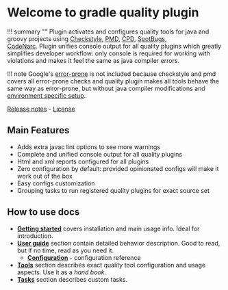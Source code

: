 # Welcome to gradle quality plugin

!!! summary ""
    Plugin activates and configures quality tools for java and groovy projects using 
    [Checkstyle](tool/checkstyle.md), 
    [PMD](tool/pmd.md),
    [CPD](tool/cpd.md),
    [SpotBugs](tool/spotbugs.md),     
    [CodeNarc](tool/codenarc.md). 
    Plugin unifies console output for all quality plugins which greatly simplifies developer workflow: 
    only console is required for working with violations and makes it feel the same as java compiler errors.
    
!!! note
    Google's [error-prone](http://errorprone.info/) is not included because checkstyle and pmd covers all
    error-prone checks and quality plugin makes all tools behave the same way as error-prone, but without java compiler modifications
    and [environment specific setup](https://github.com/tbroyer/gradle-errorprone-plugin#requirements).          

[Release notes](about/history.md) - [License](about/license.md)

## Main Features

* Adds extra javac lint options to see more warnings
* Complete and unified console output for all quality plugins
* Html and xml reports configured for all plugins
* Zero configuration by default: provided opinionated configs will make it work out of the box
* Easy configs customization 
* Grouping tasks to run registered quality plugins for exact source set

## How to use docs

* [**Getting started**](getting-started.md) covers installation and main usage info. Ideal for introduction.
* [**User guide**](guide/automatic.md) section contain detailed behavior description. Good to read, but if no time, read as you need it.
    * [**Configuration**](guide/config.md) - configuration reference
* [**Tools**](tool/lint.md) section describes exact quality tool configuration and usage aspects. Use it as a *hand book*.
* [**Tasks**](task/config.md) section describes custom tasks.

